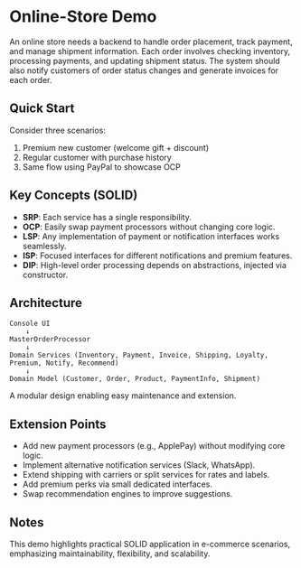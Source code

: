 # Online-Store Demo

An online store needs a backend to handle order placement, track payment, and manage shipment information. Each order involves checking inventory, processing payments, and updating shipment status. The system should also notify customers of order status changes and generate invoices for each order.

## Quick Start

Consider three scenarios:

1. Premium new customer (welcome gift + discount)
2. Regular customer with purchase history
3. Same flow using PayPal to showcase OCP

## Key Concepts (SOLID)

- **SRP**: Each service has a single responsibility.
- **OCP**: Easily swap payment processors without changing core logic.
- **LSP**: Any implementation of payment or notification interfaces works seamlessly.
- **ISP**: Focused interfaces for different notifications and premium features.
- **DIP**: High-level order processing depends on abstractions, injected via constructor.

## Architecture

```
Console UI
    ↓
MasterOrderProcessor
    ↓
Domain Services (Inventory, Payment, Invoice, Shipping, Loyalty, Premium, Notify, Recommend)
    ↓
Domain Model (Customer, Order, Product, PaymentInfo, Shipment)
```

A modular design enabling easy maintenance and extension.

## Extension Points

- Add new payment processors (e.g., ApplePay) without modifying core logic.
- Implement alternative notification services (Slack, WhatsApp).
- Extend shipping with carriers or split services for rates and labels.
- Add premium perks via small dedicated interfaces.
- Swap recommendation engines to improve suggestions.

## Notes

This demo highlights practical SOLID application in e-commerce scenarios, emphasizing maintainability, flexibility, and scalability.
